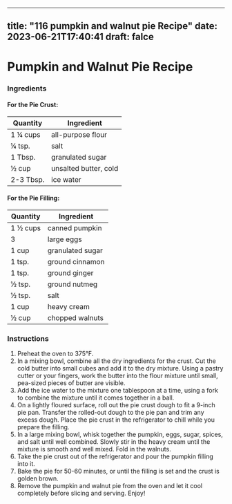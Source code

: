 
---
title: "116 pumpkin and walnut pie Recipe"
date: 2023-06-21T17:40:41
draft: falce
---

# Pumpkin and Walnut Pie Recipe

### Ingredients

#### For the Pie Crust:

| Quantity | Ingredient |
| -------- | ---------- |
| 1 ¼ cups | all-purpose flour |
| ¼ tsp.   | salt |
| 1 Tbsp.  | granulated sugar |
| ½ cup    | unsalted butter, cold |
| 2-3 Tbsp.| ice water |

#### For the Pie Filling:

| Quantity | Ingredient |
| -------- | ---------- |
| 1 ½ cups | canned pumpkin |
| 3         | large eggs |
| 1 cup     | granulated sugar |
| 1 tsp.    | ground cinnamon |
| 1 tsp.    | ground ginger |
| ½ tsp.    | ground nutmeg |
| ½ tsp.    | salt |
| 1 cup     | heavy cream |
| ½ cup     | chopped walnuts |

### Instructions

1. Preheat the oven to 375°F.
2. In a mixing bowl, combine all the dry ingredients for the crust. Cut the cold butter into small cubes and add it to the dry mixture. Using a pastry cutter or your fingers, work the butter into the flour mixture until small, pea-sized pieces of butter are visible.
3. Add the ice water to the mixture one tablespoon at a time, using a fork to combine the mixture until it comes together in a ball.
4. On a lightly floured surface, roll out the pie crust dough to fit a 9-inch pie pan. Transfer the rolled-out dough to the pie pan and trim any excess dough. Place the pie crust in the refrigerator to chill while you prepare the filling.
5. In a large mixing bowl, whisk together the pumpkin, eggs, sugar, spices, and salt until well combined. Slowly stir in the heavy cream until the mixture is smooth and well mixed. Fold in the walnuts.
6. Take the pie crust out of the refrigerator and pour the pumpkin filling into it.
7. Bake the pie for 50-60 minutes, or until the filling is set and the crust is golden brown.
8. Remove the pumpkin and walnut pie from the oven and let it cool completely before slicing and serving. Enjoy!
